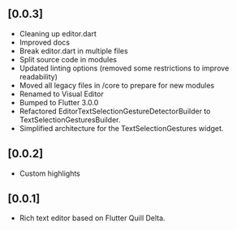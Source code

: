 ## [0.0.3]
* Cleaning up editor.dart
* Improved docs
* Break editor.dart in multiple files
* Split source code in modules
* Updated linting options (removed some restrictions to improve readability)
* Moved all legacy files in /core to prepare for new modules
* Renamed to Visual Editor
* Bumped to Flutter 3.0.0
* Refactored EditorTextSelectionGestureDetectorBuilder to TextSelectionGesturesBuilder.
* Simplified architecture for the TextSelectionGestures widget.

## [0.0.2]
* Custom highlights

## [0.0.1]
* Rich text editor based on Flutter Quill Delta.
